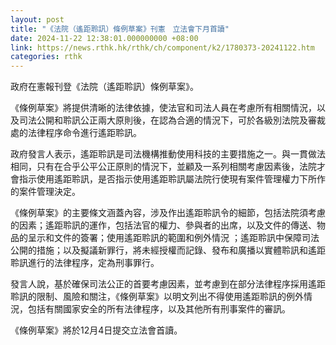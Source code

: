 ```yaml
---
layout: post
title: "《法院（遙距聆訊）條例草案》刊憲　立法會下月首讀"
date: 2024-11-22 12:38:01.000000000 +08:00
link: https://news.rthk.hk/rthk/ch/component/k2/1780373-20241122.htm
categories: rthk
---
```


政府在憲報刊登《法院（遙距聆訊）條例草案》。

《條例草案》將提供清晰的法律依據，使法官和司法人員在考慮所有相關情況，以及司法公開和聆訊公正兩大原則後，在認為合適的情況下，可於各級別法院及審裁處的法律程序命令進行遙距聆訊。

政府發言人表示，遙距聆訊是司法機構推動使用科技的主要措施之一。與一貫做法相同，只有在合乎公平公正原則的情況下，並顧及一系列相關考慮因素後，法院才會指示使用遙距聆訊，是否指示使用遙距聆訊屬法院行使現有案件管理權力下所作的案件管理決定。

《條例草案》的主要條文涵蓋內容，涉及作出遙距聆訊令的細節，包括法院須考慮的因素；遙距聆訊的運作，包括法官的權力、參與者的出席，以及文件的傳送、物品的呈示和文件的簽署；使用遙距聆訊的範圍和例外情況 ；遙距聆訊中保障司法公開的措施；以及擬議新罪行，將未經授權而記錄、發布和廣播以實體聆訊和遙距聆訊進行的法律程序，定為刑事罪行。

發言人說，基於確保司法公正的首要考慮因素，並考慮到在部分法律程序採用遙距聆訊的限制、風險和關注，《條例草案》以明文列出不得使用遙距聆訊的例外情況，包括有關國家安全的所有法律程序，以及其他所有刑事案件的審訊。

《條例草案》將於12月4日提交立法會首讀。
